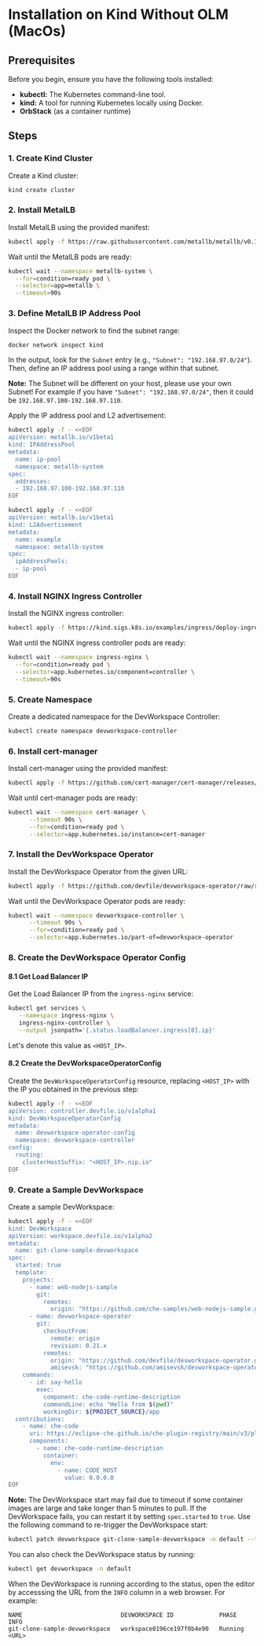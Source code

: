 # Installation on Kind Without OLM (MacOs)

## Prerequisites

Before you begin, ensure you have the following tools installed:

*   **kubectl:** The Kubernetes command-line tool.
*   **kind:** A tool for running Kubernetes locally using Docker.
*   **OrbStack** (as a container runtime)

## Steps

### 1. Create Kind Cluster

Create a Kind cluster:

```sh
kind create cluster
```

### 2. Install MetalLB

Install MetalLB using the provided manifest:

```sh
kubectl apply -f https://raw.githubusercontent.com/metallb/metallb/v0.14.9/config/manifests/metallb-native.yaml
```

Wait until the MetalLB pods are ready:

```sh
kubectl wait --namespace metallb-system \
  --for=condition=ready pod \
  --selector=app=metallb \
  --timeout=90s
```

### 3. Define MetalLB IP Address Pool

Inspect the Docker network to find the subnet range:

```sh
docker network inspect kind
```

In the output, look for the `Subnet` entry (e.g., `"Subnet": "192.168.97.0/24"`). Then, define an IP address pool using a range within that subnet.

**Note:** The Subnet will be different on your host, please use your own Subnet!
For example if you have `"Subnet": "192.168.97.0/24"`, then it could be `192.168.97.100-192.168.97.110`.

Apply the IP address pool and L2 advertisement:

```sh
kubectl apply -f - <<EOF
apiVersion: metallb.io/v1beta1
kind: IPAddressPool
metadata:
  name: ip-pool
  namespace: metallb-system
spec:
  addresses:
  - 192.168.97.100-192.168.97.110
EOF
```

```sh
kubectl apply -f - <<EOF
apiVersion: metallb.io/v1beta1
kind: L2Advertisement
metadata:
  name: example
  namespace: metallb-system
spec:
  ipAddressPools:
  - ip-pool
EOF
```

### 4. Install NGINX Ingress Controller

Install the NGINX ingress controller:

```sh
kubectl apply -f https://kind.sigs.k8s.io/examples/ingress/deploy-ingress-nginx.yaml
```

Wait until the NGINX ingress controller pods are ready:

```sh
kubectl wait --namespace ingress-nginx \
  --for=condition=ready pod \
  --selector=app.kubernetes.io/component=controller \
  --timeout=90s
```

### 5. Create Namespace

Create a dedicated namespace for the DevWorkspace Controller:

```sh
kubectl create namespace devworkspace-controller
```

### 6. Install cert-manager

Install cert-manager using the provided manifest:

```sh
kubectl apply -f https://github.com/cert-manager/cert-manager/releases/download/v1.15.4/cert-manager.yaml
```

Wait until cert-manager pods are ready:

```sh
kubectl wait --namespace cert-manager \
      --timeout 90s \
      --for=condition=ready pod \
      --selector=app.kubernetes.io/instance=cert-manager
```

### 7. Install the DevWorkspace Operator

Install the DevWorkspace Operator from the given URL:

```sh
kubectl apply -f https://github.com/devfile/devworkspace-operator/raw/refs/tags/v0.31.2/deploy/deployment/kubernetes/combined.yaml
```

Wait until the DevWorkspace Operator pods are ready:

```sh
kubectl wait --namespace devworkspace-controller \
      --timeout 90s \
      --for=condition=ready pod \
      --selector=app.kubernetes.io/part-of=devworkspace-operator
```

### 8. Create the DevWorkspace Operator Config

#### 8.1 Get Load Balancer IP
Get the Load Balancer IP from the `ingress-nginx` service:

```sh
kubectl get services \
   --namespace ingress-nginx \
   ingress-nginx-controller \
   --output jsonpath='{.status.loadBalancer.ingress[0].ip}'
```
Let's denote this value as `<HOST_IP>`.

#### 8.2 Create the DevWorkspaceOperatorConfig

Create the `DevWorkspaceOperatorConfig` resource, replacing `<HOST_IP>` with the IP you obtained in the previous step:

```sh
kubectl apply -f - <<EOF
apiVersion: controller.devfile.io/v1alpha1
kind: DevWorkspaceOperatorConfig
metadata:
  name: devworkspace-operator-config
  namespace: devworkspace-controller
config:
  routing:
    clusterHostSuffix: "<HOST_IP>.nip.io"
EOF
```

### 9. Create a Sample DevWorkspace

Create a sample DevWorkspace:

```sh
kubectl apply -f - <<EOF
kind: DevWorkspace
apiVersion: workspace.devfile.io/v1alpha2
metadata:
  name: git-clone-sample-devworkspace
spec:
  started: true
  template:
    projects:
      - name: web-nodejs-sample
        git:
          remotes:
            origin: "https://github.com/che-samples/web-nodejs-sample.git"
      - name: devworkspace-operator
        git:
          checkoutFrom:
            remote: origin
            revision: 0.21.x
          remotes:
            origin: "https://github.com/devfile/devworkspace-operator.git"
            amisevsk: "https://github.com/amisevsk/devworkspace-operator.git"
    commands:
      - id: say-hello
        exec:
          component: che-code-runtime-description
          commandLine: echo "Hello from $(pwd)"
          workingDir: ${PROJECT_SOURCE}/app
  contributions:
    - name: che-code
      uri: https://eclipse-che.github.io/che-plugin-registry/main/v3/plugins/che-incubator/che-code/latest/devfile.yaml
      components:
        - name: che-code-runtime-description
          container:
            env:
              - name: CODE_HOST
                value: 0.0.0.0
EOF
```

**Note:** The DevWorkspace start may fail due to timeout if some container images are large and take longer than 5 minutes to pull. If the DevWorkspace fails, you can restart it by setting `spec.started` to `true`. Use the following command to re-trigger the DevWorkspace start:

```bash
kubectl patch devworkspace git-clone-sample-devworkspace -n default --type merge -p '{"spec": {"started": true}}'
```
You can also check the DevWorkspace status by running:
```sh
kubectl get devworkspace -n default
```

When the DevWorkspace is running according to the status, open the editor by accesssing the URL from the `INFO` column in a web browser. For example:

```
NAME                            DEVWORKSPACE ID             PHASE     INFO
git-clone-sample-devworkspace   workspace0196ce197f0b4e90   Running   <URL>
```
